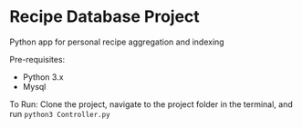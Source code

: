 # Recipe Database Project
Python app for personal recipe aggregation and indexing

Pre-requisites:
- Python 3.x
- Mysql

To Run:
Clone the project, navigate to the project folder in the terminal, and run `python3 Controller.py`
